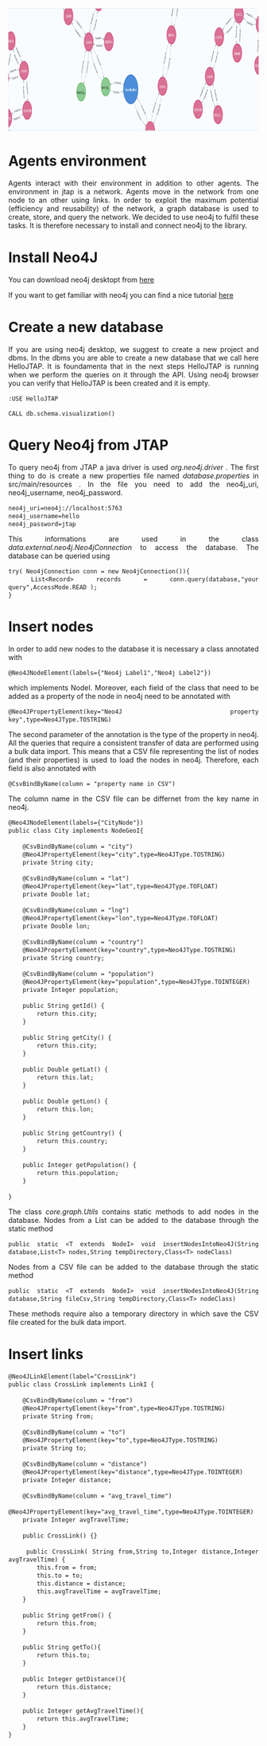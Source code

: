 <html>
<head>
  
</head>
<body>
  
<p align="center">
  <img width="1000" height="250" src="/src/main/resources/images/graph/gen_graph.PNG">
</p>
  
<h1>Agents environment</h1>
<div align="justify">
Agents interact with their environment in addition to other agents. The environment in jtap is a network. Agents move in the network from one node to an other using links.
In order to exploit the maximum potential (efficiency and reusability) of the network, a graph database is used to create, store, and query the network. We decided to use neo4j to fulfil these tasks. It is therefore necessary to install and connect neo4j to the library.
</div>
  
<h1>Install Neo4J</h1>
<div align="justify">
You can download neo4j desktopt from <a href=""https://neo4j.com/download/"> here </a>
  
If you want to get familiar with neo4j you can find a nice tutorial <a href="https://neo4j.com/developer/get-started/"> here </a>
</div>
  
<h1>Create a new database</h1>
<div align="justify">
If you are using neo4j desktop, we suggest to create a new project and dbms. In the dbms you are able to create a new database that we call here HelloJTAP. It is foundamenta that in the next steps HelloJTAP is running when we perform the queries on it through the API. 
Using neo4j browser you can verify that HelloJTAP is been created and it is empty.

```
:USE HelloJTAP
```
```
CALL db.schema.visualization()
```

</div>
  
<h1>Query Neo4j from JTAP</h1>
<div align="justify">

To query neo4j from JTAP a java driver is used <i> org.neo4j.driver </i>. The first thing to do is create a new properties file named <i> database.properties </i> in src/main/resources . In the file you need to add the neo4j_uri, neo4j_username, neo4j_password.

```
neo4j_uri=neo4j://localhost:5763
neo4j_username=hello
neo4j_password=jtap
```
This informations are used in the class <i> data.external.neo4j.Neo4jConnection </i> to access the database. 
The database can be queried using
  
```
try( Neo4jConnection conn = new Neo4jConnection()){  
 List<Record> records = conn.query(database,"your query",AccessMode.READ );
}
```
</div>
  
<h1>Insert nodes</h1>
<div align="justify">
In order to add new nodes to the database it is necessary a class annotated with

```	
@Neo4JNodeElement(labels={"Neo4j Label1","Neo4j Label2"})
```
which implements NodeI. Moreover, each field of the class that need to be added as a property of the node in neo4j need to be annotated with

```
@Neo4JPropertyElement(key="Neo4J property key",type=Neo4JType.TOSTRING)
```
The second parameter of the annotation is the type of the property in neo4j. 
All the queries that require a consistent transfer of data are performed using a bulk data import. This means that a CSV file representing the list of nodes (and their properties) is used to load the nodes in neo4j. Therefore, each field is also annotated with 

```
@CsvBindByName(column = "property name in CSV")
```
The column name in the CSV file can be differnet from the key name in neo4j. 
  
```
@Neo4JNodeElement(labels={"CityNode"})
public class City implements NodeGeoI{
	
	@CsvBindByName(column = "city")
	@Neo4JPropertyElement(key="city",type=Neo4JType.TOSTRING)
	private String city;
	
	@CsvBindByName(column = "lat")
	@Neo4JPropertyElement(key="lat",type=Neo4JType.TOFLOAT)
	private Double lat;
	
	@CsvBindByName(column = "lng")
	@Neo4JPropertyElement(key="lon",type=Neo4JType.TOFLOAT)
	private Double lon;
	
	@CsvBindByName(column = "country")
	@Neo4JPropertyElement(key="country",type=Neo4JType.TOSTRING)
	private String country;
	
	@CsvBindByName(column = "population")
	@Neo4JPropertyElement(key="population",type=Neo4JType.TOINTEGER)
	private Integer population;
	
	public String getId() {
		return this.city;
	}
	
	public String getCity() {
		return this.city;
	}
	
	public Double getLat() {
		return this.lat;
	}
	
	public Double getLon() {
		return this.lon;
	}
	
	public String getCountry() {
		return this.country;
	}
	
	public Integer getPopulation() {
		return this.population;
	}
  
}
```

The class <i>core.graph.Utils</i> contains static methods to add nodes in the database.
Nodes from a List can be added to the database through the static method 
```
public static <T extends NodeI> void insertNodesIntoNeo4J(String database,List<T> nodes,String tempDirectory,Class<T> nodeClass)
```
Nodes from a CSV file can be added to the database through the static method 
```
public static <T extends NodeI> void insertNodesIntoNeo4J(String database,String fileCsv,String tempDirectory,Class<T> nodeClass)
```
These methods require also a temporary directory in which save the CSV file created for the bulk data import.
	
</div>
  
<h1>Insert links</h1>
<div align="justify">
	
```
@Neo4JLinkElement(label="CrossLink")
public class CrossLink implements LinkI {
	
	@CsvBindByName(column = "from")
	@Neo4JPropertyElement(key="from",type=Neo4JType.TOSTRING)
	private String from;
	
	@CsvBindByName(column = "to")
	@Neo4JPropertyElement(key="to",type=Neo4JType.TOSTRING)
	private String to;
	
	@CsvBindByName(column = "distance")
	@Neo4JPropertyElement(key="distance",type=Neo4JType.TOINTEGER)
	private Integer distance;
	
	@CsvBindByName(column = "avg_travel_time")
	@Neo4JPropertyElement(key="avg_travel_time",type=Neo4JType.TOINTEGER)
	private Integer avgTravelTime;
	
	public CrossLink() {}
	
	public CrossLink( String from,String to,Integer distance,Integer avgTravelTime) {
		this.from = from;
		this.to = to;
		this.distance = distance;
		this.avgTravelTime = avgTravelTime;
	}
	
	public String getFrom() {
		return this.from;
	}
	
	public String getTo(){
		return this.to; 
	}
	
	public Integer getDistance(){
		return this.distance; 
	}
	
	public Integer getAvgTravelTime(){
		return this.avgTravelTime; 
	}
}
```

</div>
 
  
</body>
</html>
